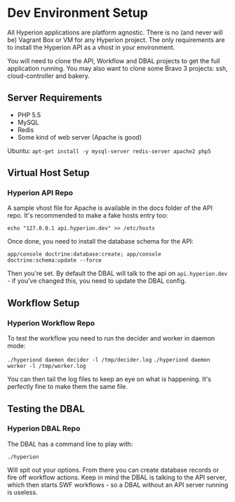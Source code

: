 Dev Environment Setup
=====================
All Hyperion applications are platform agnostic. There is no (and never will be) Vagrant Box or VM for any Hyperion
project. The only requirements are to install the Hyperion API as a vhost in your environment.

You will need to clone the API, Workflow and DBAL projects to get the full application running. You may also want to
clone some Bravo 3 projects: ssh, cloud-controller and bakery.

Server Requirements
-------------------
* PHP 5.5
* MySQL
* Redis
* Some kind of web server (Apache is good)

Ubuntu: `apt-get install -y mysql-server redis-server apache2 php5`

Virtual Host Setup
------------------
### Hyperion API Repo

A sample vhost file for Apache is available in the docs folder of the API repo. It's recommended to make a fake hosts
entry too:

`echo "127.0.0.1 api.hyperion.dev" >> /etc/hosts`

Once done, you need to install the database schema for the API:

`app/console doctrine:database:create; app/console doctrine:schema:update --force`

Then you're set. By default the DBAL will talk to the api on `api.hyperion.dev` - if you've changed this, you need to
update the DBAL config.

Workflow Setup
--------------
### Hyperion Workflow Repo

To test the workflow you need to run the decider and worker in daemon mode:

`./hyperiond daemon decider -l /tmp/decider.log`
`./hyperiond daemon worker -l /tmp/worker.log`

You can then tail the log files to keep an eye on what is happening. It's perfectly fine to make them the same file.

Testing the DBAL
----------------
### Hyperion DBAL Repo

The DBAL has a command line to play with:

`./hyperion`

Will spit out your options. From there you can create database records or fire off workflow actions. Keep in mind the
DBAL is talking to the API server, which then starts SWF workflows - so a DBAL without an API server running is
useless.

